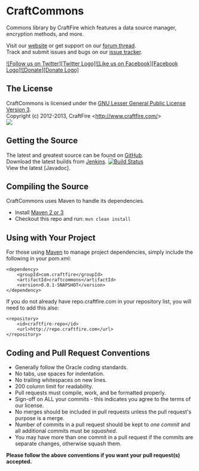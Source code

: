 CraftCommons
============
Commons library by CraftFire which features a data source manager, encryption methods, and more.

Visit our [website][Website] or get support on our [forum thread][Forums].  
Track and submit issues and bugs on our [issue tracker][Issues].

[![Follow us on Twitter][Twitter Logo]][Twitter][![Like us on Facebook][Facebook Logo]][Facebook][![Donate][Donate Logo]][Donate]

## The License
CraftCommons is licensed under the [GNU Lesser General Public License Version 3][License].  
Copyright (c) 2012-2013, CraftFire <<http://www.craftfire.com/>>  
[![][Author Logo]][Website]

## Getting the Source
The latest and greatest source can be found on [GitHub].  
Download the latest builds from [Jenkins]. [![Build Status](http://build.craftfire.com/job/CraftCommons/badge/icon)][Jenkins]  
View the latest [Javadoc].

## Compiling the Source
CraftCommons uses Maven to handle its dependencies.

* Install [Maven 2 or 3](http://maven.apache.org/download.html)  
* Checkout this repo and run: `mvn clean install`

## Using with Your Project
For those using [Maven](http://maven.apache.org/download.html) to manage project dependencies, simply include the following in your pom.xml:

    <dependency>
        <groupId>com.craftfire</groupId>
        <artifactId>craftcommons</artifactId>
        <version>0.0.1-SNAPSHOT</version>
    </dependency>

If you do not already have repo.craftfire.com in your repository list, you will need to add this also:

    <repository>
        <id>craftfire-repo</id>
        <url>http://repo.craftfire.com</url>
    </repository>

## Coding and Pull Request Conventions
* Generally follow the Oracle coding standards.
* No tabs, use spaces for indentation.
* No trailing whitespaces on new lines.
* 200 column limit for readability.
* Pull requests must compile, work, and be formatted properly.
* Sign-off on ALL your commits - this indicates you agree to the terms of our license.
* No merges should be included in pull requests unless the pull request's purpose is a merge.
* Number of commits in a pull request should be kept to *one commit* and all additional commits must be *squashed*.
* You may have more than one commit in a pull request if the commits are separate changes, otherwise squash them.

**Please follow the above conventions if you want your pull request(s) accepted.**

[Author Logo]: http://cdn.craftfire.com/img/logo/craftfire_150x38.png
[License]: http://www.gnu.org/licenses/lgpl.html
[Website]: http://www.craftfire.com
[Forums]: http://forums.spout.org/threads/3338/
[GitHub]: https://github.com/craftfire/craftcommons
[Jenkins]: http://build.craftfire.com/job/craftcommons
[Issues]: http://issues.craftfire.com
[Twitter]: http://twitter.com/craftfiredev
[Facebook]: http://facebook.com/craftfire
[Donate]: https://www.paypal.com/cgi-bin/webscr?hosted_button_id=4K4LNLGDM9T6Y&item_name=CraftCommons+donation+%28from+github.com%29&cmd=_s-xclick
